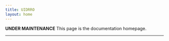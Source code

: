 ```yaml
---
title: UIDRRO
layout: home
---
```


**********UNDER MAINTENANCE**********
This page is the documentation homepage.

----